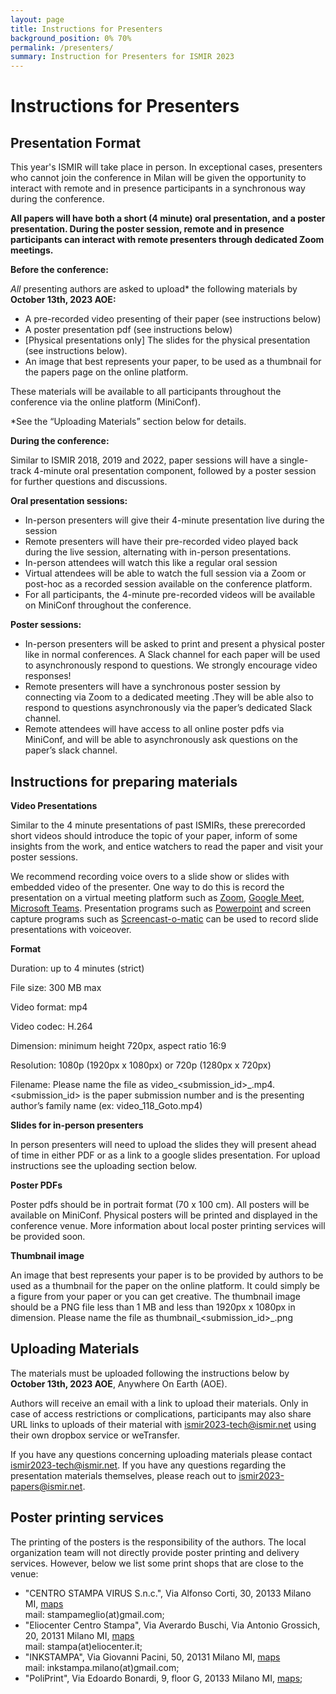 ```yaml
---
layout: page
title: Instructions for Presenters
background_position: 0% 70%
permalink: /presenters/
summary: Instruction for Presenters for ISMIR 2023
---
```


# Instructions for Presenters

## Presentation Format

This year's ISMIR will take place in person.  In exceptional cases, presenters who cannot join the conference in Milan will be given the opportunity to interact with remote and in presence participants in a synchronous way during the conference.

**All papers will have both a short (4 minute) oral presentation, and a poster presentation. During the poster session, remote and in presence participants can interact with remote presenters through dedicated Zoom meetings.**

**Before the conference:**

*All* presenting authors are asked to upload* the following materials by **October 13th, 2023 AOE:**

- A pre-recorded video presenting of their paper (see instructions below)
- A poster presentation pdf (see instructions below)
- [Physical presentations only] The slides for the physical presentation (see instructions below).
- An image that best represents your paper, to be used as a thumbnail for the papers page on the online platform.

These materials will be available to all participants throughout the conference via the online platform (MiniConf).

*See the “Uploading Materials” section below for details.


**During the conference:**

Similar to ISMIR 2018, 2019 and 2022, paper sessions will have a single-track 4-minute oral presentation component, followed by a poster session for further questions and discussions.

**Oral presentation sessions:**

- In-person presenters will give their 4-minute presentation live during the session
- Remote presenters will have their pre-recorded video played back during the live session, alternating with in-person presentations.
- In-person attendees will watch this like a regular oral session
- Virtual attendees will be able to watch the full session via a Zoom or post-hoc as a recorded session available on the conference platform.
- For all participants, the 4-minute pre-recorded videos will be available on MiniConf throughout the conference.


**Poster sessions:**

- In-person presenters will be asked to print and present a physical poster like in normal conferences. A Slack channel for each paper will be used to asynchronously respond to questions. We strongly encourage video responses!
- Remote presenters will have a synchronous poster session by connecting via Zoom to a dedicated meeting .They will be able also  to respond to questions asynchronously via the paper’s dedicated Slack channel.
- Remote attendees will have access to all online poster pdfs via MiniConf, and will be able to asynchronously ask questions on the paper’s slack channel.

## Instructions for preparing materials

**Video Presentations**

Similar to the 4 minute presentations of past ISMIRs, these prerecorded short videos should introduce the topic of your paper, inform of some insights from the work, and entice watchers to read the paper and visit your poster sessions.

We recommend recording voice overs to a slide show or slides with embedded video of the presenter. One way to do this is record the presentation on a virtual meeting platform such as [Zoom](https://support.zoom.us/hc/en-us/articles/201362473-Enabling-and-starting-local-recordings), [Google Meet](https://support.google.com/meet/answer/9308681?hl=en), [Microsoft Teams](https://support.microsoft.com/en-us/office/record-a-meeting-in-teams-34dfbe7f-b07d-4a27-b4c6-de62f1348c24?ui=en-us&rs=en-us&ad=us). Presentation programs such as [Powerpoint](https://support.microsoft.com/en-us/office/record-a-slide-show-with-narration-and-slide-timings-0b9502c6-5f6c-40ae-b1e7-e47d8741161c?ui=en-us&rs=en-us&ad=us) and screen capture programs such as [Screencast-o-matic](https://screencast-o-matic.com/) can be used to record slide presentations with voiceover.

**Format**

Duration: up to 4 minutes (strict)

File size: 300 MB max

Video format: mp4

Video codec: H.264

Dimension: minimum height 720px, aspect ratio 16:9

Resolution: 1080p (1920px x 1080px) or 720p (1280px x 720px)

Filename: Please name the file as video_<submission_id>_<lastname>.mp4. <submission_id> is the paper submission number and <lastname> is the presenting author’s family name (ex: video_118_Goto.mp4)

**Slides for in-person presenters**

In person presenters will need to upload the slides they will present ahead of time in either PDF or as a link to a google slides presentation. For upload instructions see the uploading section below.

**Poster PDFs**

Poster pdfs should be in portrait format (70 x 100 cm). All posters will be available on MiniConf. Physical posters will be printed and displayed in the conference venue. More information about local poster printing services will be provided soon.

**Thumbnail image**

An image that best represents your paper is to be provided by authors to be used as a thumbnail for the paper on the online platform. It could simply be a figure from your paper or you can get creative. The thumbnail image should be a PNG file less than 1 MB and less than 1920px x 1080px in dimension. Please name the file as thumbnail_<submission_id>_<lastname>.png

## Uploading Materials

The materials must be uploaded following the instructions below by **October 13th, 2023 AOE**, Anywhere On Earth (AOE).

Authors will receive an email with a link to upload their materials. Only in case of access restrictions or complications, participants may also share URL links to uploads of their material with ismir2023-tech@ismir.net using their own dropbox service or weTransfer.

If you have any questions concerning uploading materials please contact  [ismir2023-tech@ismir.net](ismir2023-tech@ismir.net). If you have any questions regarding the presentation materials themselves, please reach out to [ismir2023-papers@ismir.net](ismir2023-papers@ismir.net).

## Poster printing services

The printing of the posters is the responsibility of the authors. The local organization team will not directly provide poster printing and delivery services.
However, below we list some print shops that are close to the venue:

- "CENTRO STAMPA VIRUS S.n.c.", Via Alfonso Corti, 30, 20133 Milano MI, [maps](https://maps.app.goo.gl/vTABZ8q2dqx455UEA) </br> mail: stampameglio(at)gmail.com;
- "Eliocenter Centro Stampa", Via Averardo Buschi, Via Antonio Grossich, 20, 20131 Milano MI, [maps](https://maps.app.goo.gl/cJ38mc9UsP1TX2hG6) </br> mail: stampa(at)eliocenter.it;
- "INKSTAMPA", Via Giovanni Pacini, 50, 20131 Milano MI, [maps](https://maps.app.goo.gl/1vc3nHyG7P3D55sy7) </br> mail: inkstampa.milano(at)gmail.com;
- "PoliPrint", Via Edoardo Bonardi, 9, floor G, 20133 Milano MI, [maps](https://maps.app.goo.gl/xmwdqKCM27FHfUmG8);

